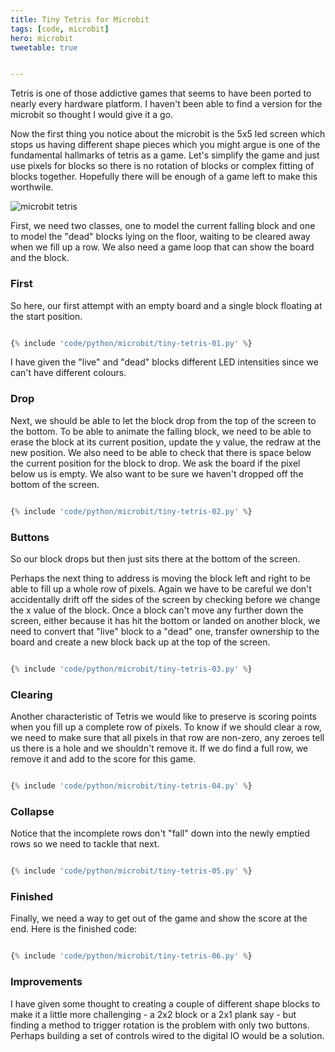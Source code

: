 ```yaml
---
title: Tiny Tetris for Microbit
tags: [code, microbit]
hero: microbit
tweetable: true


---
```


Tetris is one of those addictive games that seems to have been ported to nearly
every hardware platform. I haven't been able to find a version for the microbit
so thought I would give it a go.

Now the first thing you notice about the microbit is the 5x5 led screen which stops
us having different shape pieces which you might argue is one of the fundamental hallmarks
of tetris as a game. Let's simplify the game and just use pixels for blocks so there is
no rotation of blocks or complex fitting of blocks together. Hopefully there will be
enough of a game left to make this worthwile.

<img src="/assets/img/posts/tiny-tetris-for-microbit/tetris.png" alt="microbit tetris" />

First, we need two classes, one to model the current falling block and one to model the "dead" blocks
lying on the floor, waiting to be cleared away when we fill up a row. We also need a game loop that can
show the board and the block.

### First

So here, our first attempt with an empty board and a single block floating at the start position.

```python

{% include 'code/python/microbit/tiny-tetris-01.py' %}

```

I have given the "live" and "dead" blocks different LED intensities since we can't have
different colours.

### Drop

Next, we should be able to let the block drop from the top of the screen to the bottom. To be able to
animate the falling block, we need to be able to erase the block at its current position, update the y
value, the redraw at the new position. We also need to be able to check that there is space below the
current position for the block to drop. We ask the board if the pixel below us is empty. We also want to
be sure we haven't dropped off the bottom of the screen.

```python

{% include 'code/python/microbit/tiny-tetris-02.py' %}

```

### Buttons

So our block drops but then just sits there at the bottom of the screen.

Perhaps the next thing to address is moving the block left and right to be able to fill up a whole row
of pixels. Again we have to be careful we don't accidentally drift off the sides of the screen by checking
before we change the x value of the block. Once a block can't move any further down the screen, either because
it has hit the bottom or landed on another block, we need to convert that "live" block to a "dead" one, transfer
ownership to the board and create a new block back up at the top of the screen.

```python

{% include 'code/python/microbit/tiny-tetris-03.py' %}

```

### Clearing

Another characteristic of Tetris we would like to preserve is scoring points when you fill up a complete row of pixels.
To know if we should clear a row, we need to make sure that all pixels in that row are non-zero, any zeroes tell us there is
a hole and we shouldn't remove it. If we do find a full row, we remove it and add to the score for this game.

```python

{% include 'code/python/microbit/tiny-tetris-04.py' %}

```

### Collapse

Notice that the incomplete rows don't "fall" down into the newly emptied rows so we need to tackle that next.

```python

{% include 'code/python/microbit/tiny-tetris-05.py' %}

```

### Finished

Finally, we need a way to get out of the game and show the score at the end. Here is the finished code:

```python

{% include 'code/python/microbit/tiny-tetris-06.py' %}

```

### Improvements

I have given some thought to creating a couple of different shape blocks to make it a little more challenging - a 2x2 block
or a 2x1 plank say - but finding a method to trigger rotation is the problem with only two buttons. Perhaps building a set of
controls wired to the digital IO would be a solution.
